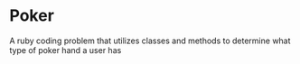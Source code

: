 # Poker
A ruby coding problem that utilizes classes and methods to determine what type of poker hand a user has
